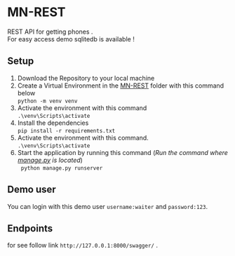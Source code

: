# MN-REST
REST API for getting phones .<br>
For easy access demo sqlitedb is available !

## Setup

1. Download the Repository to your local machine <br>
2. Create a Virtual Environment in the [MN-REST](./) folder with this command below <br>
   `python -m venv venv`
3. Activate the environment with this command <br>
   `.\venv\Scripts\activate`
4. Install the dependencies <br>
   `pip install -r requirements.txt `
5. Activate the environment with this command. <br>
   `.\venv\Scripts\activate`
6. Start the application by running this command (_Run the command where [manage.py](./manage.py) is
   located_) <br>
   ` python manage.py runserver`

## Demo user
You can login with this demo user `username:waiter` and `password:123`.

## Endpoints
for see follow link `http://127.0.0.1:8000/swagger/` .

